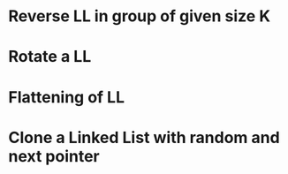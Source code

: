 # Reverse LL in group of given size K

# Rotate a LL

# Flattening of LL

# Clone a Linked List with random and next pointer
